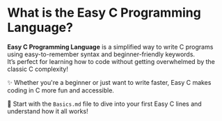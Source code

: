 # What is the Easy C Programming Language?

**Easy C Programming Language** is a simplified way to write C programs using easy-to-remember syntax and beginner-friendly keywords.  
It’s perfect for learning how to code without getting overwhelmed by the classic C complexity!

✨ Whether you're a beginner or just want to write faster, Easy C makes coding in C more fun and accessible.

📘 Start with the `Basics.md` file to dive into your first Easy C lines and understand how it all works!
